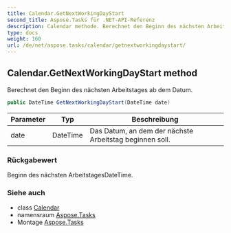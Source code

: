 ```yaml
---
title: Calendar.GetNextWorkingDayStart
second_title: Aspose.Tasks für .NET-API-Referenz
description: Calendar methode. Berechnet den Beginn des nächsten Arbeitstages ab dem Datum.
type: docs
weight: 160
url: /de/net/aspose.tasks/calendar/getnextworkingdaystart/
---
```

## Calendar.GetNextWorkingDayStart method

Berechnet den Beginn des nächsten Arbeitstages ab dem Datum.

```csharp
public DateTime GetNextWorkingDayStart(DateTime date)
```

| Parameter | Typ | Beschreibung |
| --- | --- | --- |
| date | DateTime | Das Datum, an dem der nächste Arbeitstag beginnen soll. |

### Rückgabewert

Beginn des nächsten ArbeitstagesDateTime.

### Siehe auch

* class [Calendar](../)
* namensraum [Aspose.Tasks](../../calendar/)
* Montage [Aspose.Tasks](../../../)


